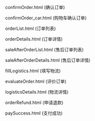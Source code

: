 
confirmOrder.html (确认订单)

confirmOrder_car.html (购物车确认订单)

orderList.html (订单列表)

orderDetails.html (订单详情)

saleAfterOrderList.html (售后订单列表)

saleAfterOrderDetails.html (售后订单详情)

fillLogistics.html (填写物流)

evaluateOrder.html (评价订单)

logisticsDetails.html (物流详情)

orderRefund.html (申请退款)

paySuccess.html (支付成功)